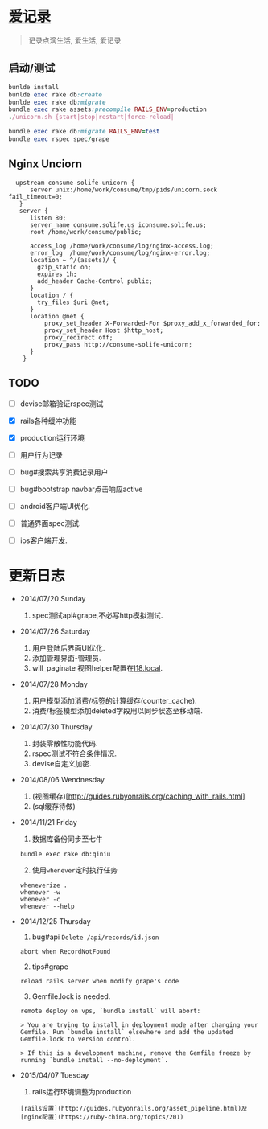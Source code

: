 # [爱记录](http://consume.solife.us)

> 记录点滴生活, 爱生活, 爱记录

## 启动/测试

```` ruby
bunlde install
bunlde exec rake db:create
bunlde exec rake db:migrate
bundle exec rake assets:precompile RAILS_ENV=production
./unicorn.sh {start|stop|restart|force-reload|
````

```` ruby
bundle exec rake db:migrate RAILS_ENV=test
bundle exec rspec spec/grape
````

## Nginx Unciorn

````
  upstream consume-solife-unicorn {
      server unix:/home/work/consume/tmp/pids/unicorn.sock fail_timeout=0;
   }
   server {
      listen 80;
      server_name consume.solife.us iconsume.solife.us;
      root /home/work/consume/public;

      access_log /home/work/consume/log/nginx-access.log;
      error_log  /home/work/consume/log/nginx-error.log;
      location ~ ^/(assets)/ {
        gzip_static on;
        expires 1h;
        add_header Cache-Control public;
      }
      location / {
        try_files $uri @net;
      }
      location @net {
          proxy_set_header X-Forwarded-For $proxy_add_x_forwarded_for;
          proxy_set_header Host $http_host;
          proxy_redirect off;
          proxy_pass http://consume-solife-unicorn;
      }
    }
````

## TODO

  - [ ] devise邮箱验证rspec测试
  - [x] rails各种缓冲功能
  - [x] production运行环境 
  - [ ] 用户行为记录
  - [ ] bug#搜索共享消费记录用户
  - [ ] bug#bootstrap navbar点击响应active
  - [ ] android客户端UI优化.
  - [ ] 普通界面spec测试.
  - [ ] ios客户端开发.


# 更新日志

+ 2014/07/20 Sunday

  1. spec测试api#grape,不必写http模拟测试.

+ 2014/07/26 Saturday

  1. 用户登陆后界面UI优化.
  2. 添加管理界面-管理员.
  3. will_paginate 视图helper配置在[I18.local](https://github.com/mislav/will_paginate/blob/master/lib/will_paginate/view_helpers.rb).

+ 2014/07/28 Monday

  1. 用户模型添加消费/标签的计算缓存(counter_cache).
  2. 消费/标签模型添加deleted字段用以同步状态至移动端.

+ 2014/07/30 Thursday

  1. 封装零散性功能代码.
  2. rspec测试不符合条件情况.
  3. devise自定义加密.

+ 2014/08/06 Wendnesday

  1. (视图缓存)[http://guides.rubyonrails.org/caching_with_rails.html]
  2. (sql缓存待做)

+ 2014/11/21 Friday

  1. 数据库备份同步至七牛

    ````
    bundle exec rake db:qiniu
    ````

  2. 使用`whenever`定时执行任务

    ````
    wheneverize .
    whenever -w
    whenever -c
    whenever --help
    ````

+ 2014/12/25 Thursday

    1. bug#api `Delete /api/records/id.json`

      abort when RecordNotFound

    2. tips#grape

      reload rails server when modify grape's code

    3. Gemfile.lock is needed.

      remote deploy on vps, `bundle install` will abort:

      > You are trying to install in deployment mode after changing your Gemfile. Run `bundle install` elsewhere and add the updated Gemfile.lock to version control.

      > If this is a development machine, remove the Gemfile freeze by running `bundle install --no-deployment`.

+ 2015/04/07 Tuesday

    1. rails运行环境调整为production

      [rails设置](http://guides.rubyonrails.org/asset_pipeline.html)及[nginx配置](https://ruby-china.org/topics/201)
